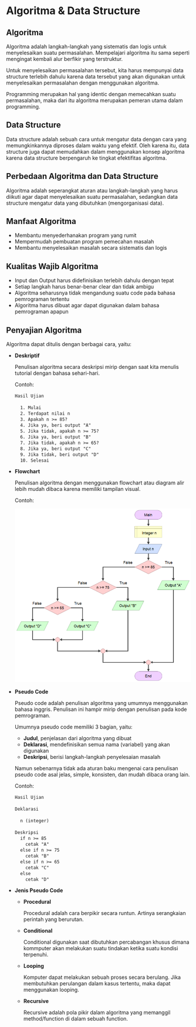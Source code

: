 # Algoritma & Data Structure

## Algoritma

Algoritma adalah langkah-langkah yang sistematis dan logis untuk menyelesaikan suatu permasalahan. Mempelajari algoritma itu sama seperti mengingat kembali alur berfikir yang terstruktur.

Untuk menyelesaikan permasalahan tersebut, kita harus mempunyai data structure terlebih dahulu karena data tersebut yang akan digunakan untuk menyelesaikan permasalahan dengan menggunakan algoritma.

Programming merupakan hal yang identic dengan memecahkan suatu permasalahan, maka dari itu algoritma merupakan pemeran utama dalam programming.

## Data Structure

Data structure adalah sebuah cara untuk mengatur data dengan cara yang memungkinkannya diproses dalam waktu yang efektif. Oleh karena itu, data structure juga dapat memudahkan dalam menggunakan konsep algoritma karena data structure berpengaruh ke tingkat efektifitas algoritma.

## Perbedaan Algoritma dan Data Structure

Algoritma adalah seperangkat aturan atau langkah-langkah yang harus diikuti agar dapat menyelesaikan suatu permasalahan, sedangkan data structure mengatur data yang dibutuhkan (mengorganisasi data).

## Manfaat Algoritma

- Membantu menyederhanakan program yang rumit
- Mempermudah pembuatan program pemecahan masalah
- Membantu menyelesaikan masalah secara sistematis dan logis

## Kualitas Wajib Algoritma

- Input dan Output harus didefinisikan terlebih dahulu dengan tepat
- Setiap langkah harus benar-benar clear dan tidak ambigu
- Algoritma seharusnya tidak mengandung suatu code pada bahasa pemrograman tertentu
- Algoritma harus dibuat agar dapat digunakan dalam bahasa pemrograman apapun

## Penyajian Algoritma

Algoritma dapat ditulis dengan berbagai cara, yaitu:

- **Deskriptif**

  Penulisan algoritma secara deskripsi mirip dengan saat kita menulis tutorial dengan bahasa sehari-hari.
  
  Contoh:
  
  ```
  Hasil Ujian
    
    1. Mulai
    2. Terdapat nilai n
    3. Apakah n >= 85?
    4. Jika ya, beri output "A"
    5. Jika tidak, apakah n >= 75?
    6. Jika ya, beri output "B"
    7. Jika tidak, apakah n >= 65?
    8. Jika ya, beri output "C"
    9. Jika tidak, beri output "D"
    10. Selesai
  ```
  
- **Flowchart**

  Penulisan algoritma dengan menggunakan flowchart atau diagram alir lebih mudah dibaca karena memiliki tampilan visual.
  
  Contoh:
  
  ![Contoh flowchart](https://github.com/fiir09/Writing-and-Presentation-Test/blob/main/Module%2005%20-%20Algoritma%20%26%20Data%20Structure/Contoh%20flowchart.png)
  
- **Pseudo Code**

  Pseudo code adalah penulisan algoritma yang umumnya menggunakan bahasa inggris. Penulisan ini hampir mirip dengan penulisan pada kode pemrograman.
  
  Umumnya pseudo code memiliki 3 bagian, yaitu:
  
  - **Judul**, penjelasan dari algoritma yang dibuat
  - **Deklarasi**, mendefinisikan semua nama (variabel) yang akan digunakan
  - **Deskripsi**, berisi langkah-langkah penyelesaian masalah

  Namun sebenarnya tidak ada aturan baku mengenai cara penulisan pseudo code asal jelas, simple, konsisten, dan mudah dibaca orang lain.
  
  Contoh:
  ```
  Hasil Ujian
  
  Deklarasi
  
    n (integer)
  
  Deskripsi
    if n >= 85
      cetak "A"
    else if n >= 75
      cetak "B"
    else if n >= 65
      cetak "C"
    else
      cetak "D"
    ```
    
 - **Jenis Pseudo Code**
    
      - **Procedural**

        Procedural adalah cara berpikir secara runtun. Artinya serangkaian perintah yang berurutan.
      
      - **Conditional**

        Conditional digunakan saat dibutuhkan percabangan khusus dimana kommputer akan melakukan suatu tindakan ketika suatu kondisi terpenuhi.
      
      - **Looping**

        Komputer dapat melakukan sebuah proses secara berulang. Jika membutuhkan perulangan dalam kasus tertentu, maka dapat menggunakan looping.
      
      - **Recursive**

        Recursive adalah pola pikir dalam algoritma yang memanggil method/function di dalam sebuah function.
